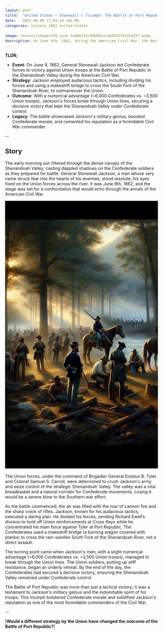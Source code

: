 ```yaml
---
layout: post
title:  "United States – Stonewall's Triumph: The Battle of Port Republic, 1862"
date:   2025-06-09 17:03:14 +02:00
categories: history 1862 united-states

image: /assets/images/09_June_faddbf2ec9db801ace83525fb7dc622f.webp
description: On June 9th, 1862, during the American Civil War, the Battle of Port Republic took place. Confederate forces under General Stonewall Jackson defeated Union forces, securing the Shenandoah Valley for the Confederacy.
---
```


**TLDR;**
- **Event**: On June 9, 1862, General Stonewall Jackson led Confederate forces to victory against Union troops at the Battle of Port Republic in the Shenandoah Valley during the American Civil War.
- **Strategy**: Jackson employed audacious tactics, including dividing his forces and using a makeshift bridge to cross the South Fork of the Shenandoah River, to outmaneuver the Union.
- **Outcome**: With a numerical advantage (~6,000 Confederates vs. ~3,500 Union troops), Jackson's forces broke through Union lines, securing a decisive victory that kept the Shenandoah Valley under Confederate control.
- **Legacy**: The battle showcased Jackson's military genius, boosted Confederate morale, and cemented his reputation as a formidable Civil War commander.

--


## Story
The early morning sun filtered through the dense canopy of the Shenandoah Valley, casting dappled shadows on the Confederate soldiers as they prepared for battle. General Stonewall Jackson, a man whose very name struck fear into the hearts of his enemies, stood resolute, his eyes fixed on the Union forces across the river. It was June 9th, 1862, and the stage was set for a confrontation that would echo through the annals of the American Civil War.

![Image](/assets/images/09_June_faddbf2ec9db801ace83525fb7dc622f.webp)

The Union forces, under the command of Brigadier General Erastus B. Tyler and Colonel Samuel S. Carroll, were determined to crush Jackson's army and seize control of the strategic Shenandoah Valley. The valley was a vital breadbasket and a natural corridor for Confederate movements. Losing it would be a severe blow to the Southern war effort.

As the battle commenced, the air was filled with the roar of cannon fire and the sharp crack of rifles. Jackson, known for his audacious tactics, executed a daring plan. He divided his forces, sending Richard Ewell’s division to hold off Union reinforcements at Cross Keys while he concentrated his main force against Tyler at Port Republic. The Confederates used a makeshift bridge (a burning wagon covered with planks) to cross the rain-swollen South Fork of the Shenandoah River, not a direct assault.

The turning point came when Jackson's men, with a slight numerical advantage (~6,000 Confederates vs. ~3,500 Union troops), managed to break through the Union lines. The Union soldiers, putting up stiff resistance, began an orderly retreat. By the end of the day, the Confederates had secured a decisive victory, ensuring the Shenandoah Valley remained under Confederate control.

The Battle of Port Republic was more than just a tactical victory; it was a testament to Jackson's military genius and the indomitable spirit of his troops. This triumph bolstered Confederate morale and solidified Jackson's reputation as one of the most formidable commanders of the Civil War.


--

|**Would a different strategy by the Union have changed the outcome of the Battle of Port Republic?**|

